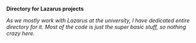 **Directory for Lazarus projects**

*As we mostly work with Lazarus at the university, I have dedicated entire directory for it. Most of the code is just the super basic stuff, so nothing crazy here.*


